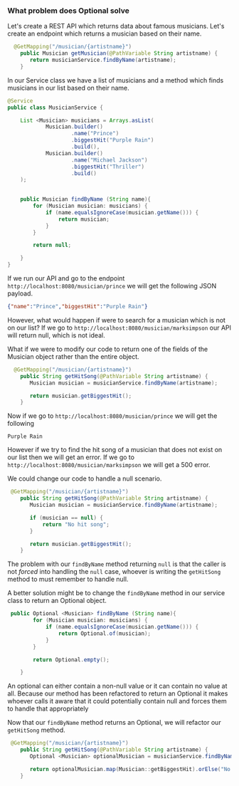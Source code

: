 ### What problem does Optional solve

Let's create a REST API which returns data about famous musicians.
Let's create an endpoint which returns a musician based on their name.


```Java
  @GetMapping("/musician/{artistname}")
    public Musician getMusician(@PathVariable String artistname) {
       return musicianService.findByName(artistname);
    }
```



In our Service class we have a list of musicians and a method which finds musicians in our list based on their name.

```Java
@Service
public class MusicianService {

    List <Musician> musicians = Arrays.asList(
            Musician.builder()
                    .name("Prince")
                    .biggestHit("Purple Rain")
                    .build(),
            Musician.builder()
                    .name("Michael Jackson")
                    .biggestHit("Thriller")
                    .build()
    );
    

    public Musician findByName (String name){
        for (Musician musician: musicians) {
            if (name.equalsIgnoreCase(musician.getName())) {
                return musician;
            }
        }

        return null;

    }
}
```

If we run our API and go to the endpoint `http://localhost:8080/musician/prince` we will get the following JSON payload.

```JSON
{"name":"Prince","biggestHit":"Purple Rain"}
```

However, what would happen if were to search for a musician which is not on our list? If we go to `http://localhost:8080/musician/marksimpson` our API will return null, which is not ideal.

What if we were to modify our code to return one of the fields of the Musician object rather than the entire object.

```Java
  @GetMapping("/musician/{artistname}")
    public String getHitSong(@PathVariable String artistname) {
       Musician musician = musicianService.findByName(artistname);

       return musician.getBiggestHit();
    }
```

Now if we go to `http://localhost:8080/musician/prince` we will get the following

```
Purple Rain
```

However if we try to find the hit song of a musician that does not exist on our list then we will get an error. If we go to `http://localhost:8080/musician/marksimpson` we will get a 500 error.

We could change our code to handle a null scenario.

```Java
 @GetMapping("/musician/{artistname}")
    public String getHitSong(@PathVariable String artistname) {
       Musician musician = musicianService.findByName(artistname);

       if (musician == null) {
           return "No hit song";
       }

       return musician.getBiggestHit();
    }
```

The problem with our `findByName` method returning `null` is that the caller is not _forced_ into handling the `null` case,  whoever is writing the `getHitSong` method to must remember to handle null.

A better solution might be to change the `findByName` method in our service class to return an Optional object.

```Java
 public Optional <Musician> findByName (String name){
        for (Musician musician: musicians) {
            if (name.equalsIgnoreCase(musician.getName())) {
                return Optional.of(musician);
            }
        }

        return Optional.empty();

    }
```

An optional  can either contain a non-null value or it can contain no value at all. Because our method has been refactored to return an Optional it makes whoever calls it aware that it could potentially contain null and forces them to handle that appropriately

Now that our `findByName` method returns an Optional, we will refactor our `getHitSong` method.

```Java
 @GetMapping("/musician/{artistname}")
    public String getHitSong(@PathVariable String artistname) {
       Optional <Musician> optionalMusician = musicianService.findByName(artistname);

       return optionalMusician.map(Musician::getBiggestHit).orElse("No hit song");
    }
```

